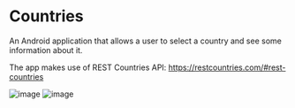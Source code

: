 # Countries

An Android application that allows a user to select a country and see some information about it.

The app makes use of REST Countries API: https://restcountries.com/#rest-countries

![image](https://github.com/user-attachments/assets/a9aa31b3-0902-42dd-b694-ad28e5b372c5)
![image](https://github.com/user-attachments/assets/39355d8a-ca6b-4628-9c6c-c160818dac4d)
